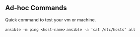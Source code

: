 ## Ad-hoc Commands

Quick command to test your vm or machine.  

`ansible -m ping <host-name>`
`ansible -a 'cat /etc/hosts' all`

